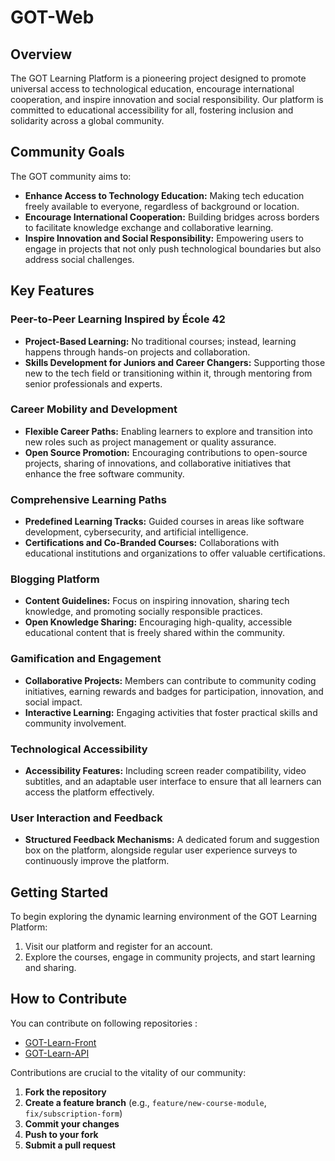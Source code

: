 # GOT-Web

## Overview

The GOT Learning Platform is a pioneering project designed to promote universal access to technological education, encourage international cooperation, and inspire innovation and social responsibility. Our platform is committed to educational accessibility for all, fostering inclusion and solidarity across a global community.

## Community Goals

The GOT community aims to:
- **Enhance Access to Technology Education:** Making tech education freely available to everyone, regardless of background or location.
- **Encourage International Cooperation:** Building bridges across borders to facilitate knowledge exchange and collaborative learning.
- **Inspire Innovation and Social Responsibility:** Empowering users to engage in projects that not only push technological boundaries but also address social challenges.

## Key Features

### Peer-to-Peer Learning Inspired by École 42
- **Project-Based Learning:** No traditional courses; instead, learning happens through hands-on projects and collaboration.
- **Skills Development for Juniors and Career Changers:** Supporting those new to the tech field or transitioning within it, through mentoring from senior professionals and experts.

### Career Mobility and Development
- **Flexible Career Paths:** Enabling learners to explore and transition into new roles such as project management or quality assurance.
- **Open Source Promotion:** Encouraging contributions to open-source projects, sharing of innovations, and collaborative initiatives that enhance the free software community.

### Comprehensive Learning Paths
- **Predefined Learning Tracks:** Guided courses in areas like software development, cybersecurity, and artificial intelligence.
- **Certifications and Co-Branded Courses:** Collaborations with educational institutions and organizations to offer valuable certifications.

### Blogging Platform
- **Content Guidelines:** Focus on inspiring innovation, sharing tech knowledge, and promoting socially responsible practices.
- **Open Knowledge Sharing:** Encouraging high-quality, accessible educational content that is freely shared within the community.

### Gamification and Engagement
- **Collaborative Projects:** Members can contribute to community coding initiatives, earning rewards and badges for participation, innovation, and social impact.
- **Interactive Learning:** Engaging activities that foster practical skills and community involvement.

### Technological Accessibility
- **Accessibility Features:** Including screen reader compatibility, video subtitles, and an adaptable user interface to ensure that all learners can access the platform effectively.

### User Interaction and Feedback
- **Structured Feedback Mechanisms:** A dedicated forum and suggestion box on the platform, alongside regular user experience surveys to continuously improve the platform.

## Getting Started

To begin exploring the dynamic learning environment of the GOT Learning Platform:
1. Visit our platform and register for an account.
2. Explore the courses, engage in community projects, and start learning and sharing.

## How to Contribute

You can contribute on following repositories :
- [GOT-Learn-Front](https://github.com/GuildOpenTech/got-learn-Front)
- [GOT-Learn-API](https://github.com/GuildOpenTech/got-learn-API)

Contributions are crucial to the vitality of our community:
1. **Fork the repository**
2. **Create a feature branch** (e.g., `feature/new-course-module`, `fix/subscription-form`)
3. **Commit your changes**
4. **Push to your fork**
5. **Submit a pull request**

